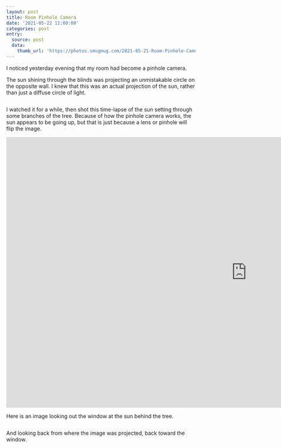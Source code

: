 ```yaml
---
layout: post
title: Room Pinhole Camera
date: '2021-05-22 11:00:00'
categories: post
entry:
  source: post
  data:
    thumb_url: 'https://photos.smugmug.com/2021-05-21-Room-Pinhole-Camera/i-3FVSZwX/0/59ea0982/Th/IMG_2523-Th.jpg'
---
```

I noticed yesterday evening that my room had become a pinhole camera.

The sun shining through the blinds was projecting an unmistakable circle on the opposite wall. I knew that this was an actual projection of the sun, rather than just a diffuse circle of light.

<a href="https://zacksteinkamp.smugmug.com/2021-05-21-Room-Pinhole-Camera/i-3FVSZwX/A"><img src="https://photos.smugmug.com/2021-05-21-Room-Pinhole-Camera/i-3FVSZwX/0/59ea0982/XL/IMG_2523-XL.jpg" alt=""></a>

I watched it for a while, then shot this time-lapse of the sun setting through some branches of the tree. Because of how the pinhole camera works, the sun appears to be going up, but that is just because a lens or pinhole will flip the image.

<iframe allow="fullscreen" allowfullscreen="true" frameborder="0" scrolling="no" width="1280" height="720" src="https://api.smugmug.com/services/embed/10492256958_W6qVwFR?width=1280&height=720&albumId=253325970&albumKey=HMKJJZ"></iframe>

Here is an image looking out the window at the sun behind the tree.

<a href="https://zacksteinkamp.smugmug.com/2021-05-21-Room-Pinhole-Camera/i-5dhVdGC/A"><img src="https://photos.smugmug.com/2021-05-21-Room-Pinhole-Camera/i-5dhVdGC/0/5e308c42/XL/IMG_2534-XL.jpg" alt=""></a>

And looking back from where the image was projected, back toward the window.

<a href="https://zacksteinkamp.smugmug.com/2021-05-21-Room-Pinhole-Camera/i-pG9nnH6/A"><img src="https://photos.smugmug.com/2021-05-21-Room-Pinhole-Camera/i-pG9nnH6/0/3d213e36/XL/IMG_2513-XL.jpg" alt=""></a>

